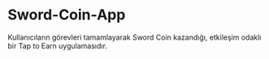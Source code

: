 # Sword-Coin-App
Kullanıcıların görevleri tamamlayarak Sword Coin kazandığı, etkileşim odaklı bir Tap to Earn uygulamasıdır.
